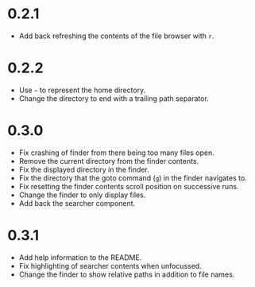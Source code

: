 # 0.2.1
- Add back refreshing the contents of the file browser with `r`.

# 0.2.2
- Use `~` to represent the home directory.
- Change the directory to end with a trailing path separator.

# 0.3.0
- Fix crashing of finder from there being too many files open.
- Remove the current directory from the finder contents.
- Fix the displayed directory in the finder.
- Fix the directory that the goto command (`g`) in the finder navigates to.
- Fix resetting the finder contents scroll position on successive runs.
- Change the finder to only display files.
- Add back the searcher component.

# 0.3.1
- Add help information to the README.
- Fix highlighting of searcher contents when unfocussed.
- Change the finder to show relative paths in addition to file names.
